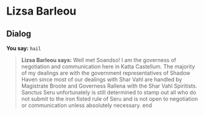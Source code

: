 # Lizsa Barleou
## Dialog

**You say:** `hail`



>**Lizsa Barleou says:** Well met Soandso! I am the governess of negotiation and communication here in Katta Castellum. The majority of my dealings are with the government representatives of Shadow Haven since most of our dealings with Shar Vahl are handled by Magistrate Broote and Governess Rallena with the Shar Vahl Spiritists. Sanctus Seru unfortunately is still determined to stamp out all who do not submit to the iron fisted rule of Seru and is not open to negotiation or communication unless absolutely necessary.
end
